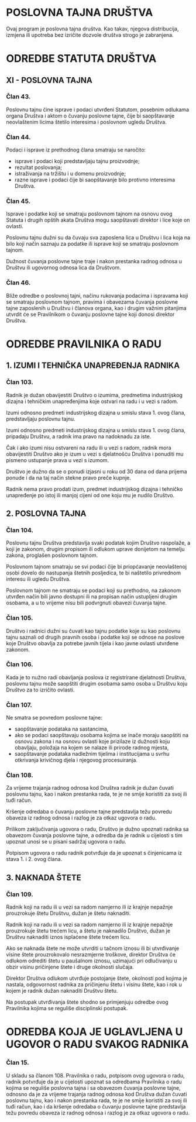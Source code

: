 # POSLOVNA TAJNA DRUŠTVA

Ovaj program je poslovna tajna društva. Kao takav, njegova distribucija, izmjena ili upotreba bez izričite dozvole društva strogo je zabranjena.

# ODREDBE STATUTA DRUŠTVA

## XI - POSLOVNA TAJNA

### Član 43.

Poslovnu tajnu čine isprave i podaci utvrđeni Statutom, posebnim odlukama organa Društva i aktom o čuvanju poslovne tajne, čije bi saopštavanje neovlaštenim licima štetilo interesima i poslovnom ugledu Društva.

### Član 44.

Podaci i isprave iz prethodnog člana smatraju se naročito:

- isprave i podaci koji predstavljaju tajnu proizvodnje;
- rezultat poslovanja;
- istraživanja na tržištu i u domenu proizvodnje;
- razne isprave i podaci čije bi saopštavanje bilo protivno interesima Društva.

### Član 45.

Isprave i podatke koji se smatraju poslovnom tajnom na osnovu ovog Statuta i drugih opštih akata Društva mogu saopštavati direktor i lice koje on ovlasti.

Poslovnu tajnu dužni su da čuvaju sva zaposlena lica u Društvu i lica koja na bilo koji način saznaju za podatke ili isprave koji se smatraju poslovnom tajnom.

Dužnost čuvanja poslovne tajne traje i nakon prestanka radnog odnosa u Društvu ili ugovornog odnosa lica da Društvom.

### Član 46.

Bliže odredbe o poslovnoj tajni, načinu rukovanja podacima i ispravama koji se smatraju poslovnom tajnom, pravima i obavezama čuvanja poslovne tajne zaposlenih u Društvu i članova organa, kao i drugim važnim pitanjima utvrdit će se Pravilnikom o čuvanju poslovne tajne koji donosi direktor Društva.

# ODREDBE PRAVILNIKA O RADU

## 1. IZUMI I TEHNIČKA UNAPREĐENJA RADNIKA

### Član 103.

Radnik je dužan obavijestiti Društvo o izumima, predmetima industrijskog dizajna i tehničkim unapređenjima koje ostvari na radu i u vezi s radom.

Izumi odnosno predmeti industrijskog dizajna u smislu stava 1. ovog člana, predstavljaju poslovnu tajnu.

Izumi odnosno predmeti industrijskog dizajna u smislu stava 1. ovog člana, pripadaju Društvu, a radnik ima pravo na nadoknadu za iste.

Čak i ako izumi nisu ostvareni na radu ili u vezi s radom, radnik mora obavijestiti Društvo ako je izum u vezi s djelatnošću Društva i ponuditi mu pismeno ustupanje prava u vezi s izumom.

Društvo je dužno da se o ponudi izjasni u roku od 30 dana od dana prijema ponude i da na taj način stekne pravo preče kupnje.

Radnik nema pravo prodati izum, predmet industrijskog dizajna i tehničko unapređenje po istoj ili manjoj cijeni od one koju mu je nudilo Društvo.

## 2. POSLOVNA TAJNA

### Član 104.

Poslovnu tajnu Društva predstavlja svaki podatak kojim Društvo raspolaže, a koji je zakonom, drugim propisom ili odlukom uprave donijetom na temelju zakona, proglašen poslovnom tajnom.

Poslovnom tajnom smatraju se svi podaci čije bi priopćavanje neovlaštenoj osobi dovelo do nastupanja štetnih posljedica, te bi naštetilo privrednom interesu ili ugledu Društva.

Poslovnom tajnom ne smatraju se podaci koji su prethodno, na zakonom utvrđen način bili javno dostupni ili na propisan način ustupljeni drugim osobama, a u to vrijeme nisu bili podvrgnuti obavezi čuvanja tajne.

### Član 105.

Društvo i radnici dužni su čuvati kao tajnu podatke koje su kao poslovnu tajnu saznali od drugih pravnih osoba i podatke koji se odnose na poslove koje Društvo obavlja za potrebe javnih tijela i kao javne ovlasti utvrđene zakonom.

### Član 106.

Kada je to nužno radi obavljanja poslova iz registrirane djelatnosti Društva, poslovnu tajnu može saopštiti drugim osobama samo osoba u Društvu koju Društvo za to izričito ovlasti.

### Član 107.

Ne smatra se povredom poslovne tajne:

- saopštavanje podataka na sastancima,
- ako se podaci saopštavaju osobama kojima se inače moraju saopštiti na osnovu zakona i na osnovu ovlasti koje prizilaze iz dužnosti koju obavljaju, položaja na kojem se nalaze ili prirode radnog mjesta,
- saopštavanje podataka nadležnim tijelima i institucijama u svrhu otkrivanja krivičnog djela i njegovog procesuiranja.

### Član 108.

Za vrijeme trajanja radnog odnosa kod Društva radnik je dužan čuvati poslovnu tajnu, kao i nakon prestanka rada, te je ne smije koristiti za svoj ili tuđi račun.

Kršenje odredaba o čuvanju poslovne tajne predstavlja težu povredu obaveza iz radnog odnosa i razlog je za otkaz ugovora o radu.

Prilikom zaključivanja ugovora o radu, Društvo je dužno upoznati radnika sa obavezom čuvanja poslovne tajne, a odredba da je radnik u cijelosti s tim upoznat unosi se u pisani sadržaj ugovora o radu.

Potpisom ugovora o radu radnik potvrđuje da je upoznat s činjenicama iz stava 1. i 2. ovog člana.

## 3. NAKNADA ŠTETE

### Član 109.

Radnik koji na radu ili u vezi sa radom namjerno ili iz krajnje nepažnje prouzrokuje štetu Društvu, dužan je štetu naknaditi.

Radnik koji na radu ili u vezi sa radom namjerno ili iz krajnje nepažnje prouzrokuje štetu trećem licu, a štetu je naknadilo Društvo, dužan je Društvu naknaditi iznos isplaćene štete trećem licu.

Ako se naknada štete ne može utvrditi u tačnom iznosu ili bi utvrđivanje visine štete prouzrokovalo nesrazmjerne troškove, direktor Društva će odlukom odrediti štetu u paušalnom iznosu, uzimajući pri odlučivanju u obzir visinu pričinjene štete i druge okolnosti slučaja.

Direktor Društva odlukom utvrđuje postojanje štete, okolnosti pod kojima je nastala, odgovornost radnika za pričinjenu štetu i visinu štete, kao i rok u kojem je radnik dužan naknaditi Društvu štetu.

Na postupak utvrđivanja štete shodno se primjenjuju odredbe ovog Pravilnika kojima se reguliše disciplinski postupak.

# ODREDBA KOJA JE UGLAVLJENA U UGOVOR O RADU SVAKOG RADNIKA

### Član 15.

U skladu sa članom 108. Pravilnika o radu, potpisom ovog ugovora o radu, radnik potvrđuje da je u cijelosti upoznat sa odredbama Pravilnika o radu kojima se reguliše poslovna tajna i sa obavezom čuvanja poslovne tajne, odnosno da je za vrijeme trajanja radnog odnosa kod Društva dužan čuvati poslovnu tajnu, kao i nakon prestanka rada, te je ne smije koristiti za svoj ili tuđi račun, kao i da kršenje odredaba o čuvanju poslovne tajne predstavlja težu povredu obaveza iz radnog odnosa i razlog je za otkaz ugovora o radu.
